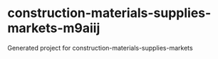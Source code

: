 # construction-materials-supplies-markets-m9aiij
Generated project for construction-materials-supplies-markets
